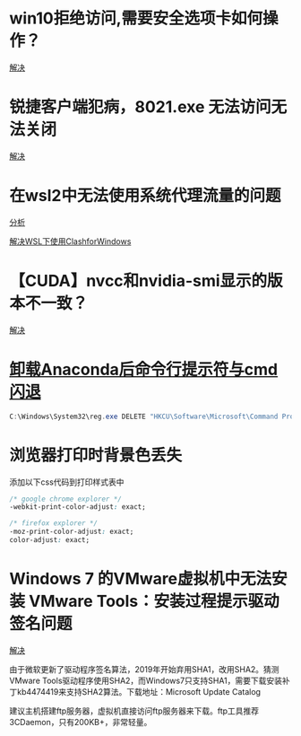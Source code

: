 # win10拒绝访问,需要安全选项卡如何操作？

[解决](https://blog.csdn.net/andymagickai/article/details/123344275)

# 锐捷客户端犯病，8021.exe 无法访问无法关闭

[解决](https://blog.csdn.net/qq_43317133/article/details/115704806)


# 在wsl2中无法使用系统代理流量的问题

[分析](https://blog.sy-zhou.com/%E6%88%91%E4%BD%BF%E7%94%A8%E4%BB%A3%E7%90%86%E6%97%B6%E9%81%87%E5%88%B0%E7%9A%84%E9%82%A3%E4%BA%9B%E5%9D%91/)

[解决WSL下使用ClashforWindows](https://zhuanlan.zhihu.com/p/451198301)

# 【CUDA】nvcc和nvidia-smi显示的版本不一致？

[解决](https://www.jianshu.com/p/eb5335708f2a)

# [卸载Anaconda后命令行提示符与cmd闪退](https://blog.csdn.net/qq_45740547/article/details/123211655)

```powershell
C:\Windows\System32\reg.exe DELETE "HKCU\Software\Microsoft\Command Processor" /v AutoRun /f
```

# 浏览器打印时背景色丢失

添加以下css代码到打印样式表中

```css
/* google chrome explorer */
-webkit-print-color-adjust: exact;

/* firefox explorer */
-moz-print-color-adjust: exact;
color-adjust: exact;
```


# Windows 7 的VMware虚拟机中无法安装 VMware Tools：安装过程提示驱动签名问题

[解决](https://blog.csdn.net/teisite/article/details/117675403)

由于微软更新了驱动程序签名算法，2019年开始弃用SHA1，改用SHA2。猜测VMware Tools驱动程序使用SHA2，而Windows7只支持SHA1，需要下载安装补丁kb4474419来支持SHA2算法。下载地址：Microsoft Update Catalog

建议主机搭建ftp服务器，虚拟机直接访问ftp服务器来下载。ftp工具推荐3CDaemon，只有200KB+，非常轻量。